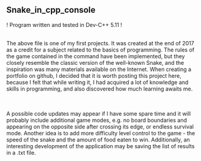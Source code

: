 ## Snake_in_cpp_console

! Program written and tested in Dev-C++ 5.11 !

<br />
    The above file is one of my first projects. It was created at the end of 2017 as a credit for a subject related to the basics of programming. The rules of the game contained in the command have been implemented, but they closely resemble the classic version of the well-known Snake, and the inspiration was many materials available on the Internet. When creating a portfolio on github, I decided that it is worth posting this project here, because I felt that while writing it, I had acquired a lot of knowledge and skills in programming, and also discovered how much learning awaits me.

<br /><br />
    A possible code updates may appear if I have some spare time and it will probably include additional game modes, e.g. no board boundaries and appearing on the opposite side after crossing its edge, or endless survival mode. Another idea is to add more difficulty level control to the game - the speed of the snake and the amount of food eaten to win. Additionally, an interesting development of the application may be saving the list of results in a .txt file.
